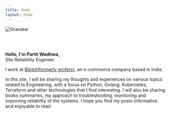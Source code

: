 ```yaml
---
title: Home
layout: home
---
```


![Gravatar](https://s.gravatar.com/avatar/f08a316bb8aaed7084f3bb81cbc507ad?s=200)

<br/> <br/>

<b>Hello, I'm Parth Wadhwa, </b>
<br/>
Site Reliability Engineer.
<br/>

I work at [Blinkit(formerly grofers)](https://blinkit.com), an e-commerce company based in India.

In this site, I will be sharing my thoughts and experiences on various topics related to Engineering, with a focus on Python, Golang, Kubernetes, Terraform and other technologies that I find interesting. I will also be sharing books summaries, my approach to troubleshooting, monitoring and improving reliability of the systems. I hope you find my posts informative and enjoyable to read.
